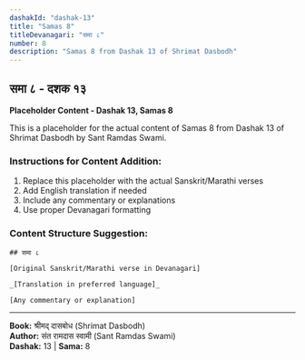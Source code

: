 ```yaml
---
dashakId: "dashak-13"
title: "Samas 8"
titleDevanagari: "समा ८"
number: 8
description: "Samas 8 from Dashak 13 of Shrimat Dasbodh"
---
```


## समा ८ - दशक १३

<!-- TODO: Add the actual Sanskrit/Marathi content here -->

**Placeholder Content - Dashak 13, Samas 8**

This is a placeholder for the actual content of Samas 8 from Dashak 13 of Shrimat Dasbodh by Sant Ramdas Swami.

### Instructions for Content Addition:
1. Replace this placeholder with the actual Sanskrit/Marathi verses
2. Add English translation if needed
3. Include any commentary or explanations
4. Use proper Devanagari formatting

### Content Structure Suggestion:
```
## समा ८

[Original Sanskrit/Marathi verse in Devanagari]

_[Translation in preferred language]_

[Any commentary or explanation]
```

---
**Book:** श्रीमद् दासबोध (Shrimat Dasbodh)  
**Author:** संत रामदास स्वामी (Sant Ramdas Swami)  
**Dashak:** 13 | **Sama:** 8
